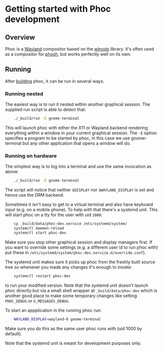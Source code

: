 # Getting started with Phoc development

## Overview
Phoc is a [Wayland](https://wayland.freedesktop.org/) compositor based on the
[wlroots](https://gitlab.freedesktop.org/wlroots) library. It's often
used as a compositor for
[phosh](https://gitlab.gnome.org/World/Phosh/phosh), but works
perfectly well on its own.

## Running

After
[building](https://gitlab.gnome.org/World/Phosh/phosh/-/blob/main/README.md)
phoc, it can be run in several ways.

### Running nested

The easiest way is to run it nested within another graphical session. The
supplied run script is able to detect that:

```sh
    ./_build/run -E gnome-terminal
```

This will launch phoc with either the X11 or Wayland backend rendering
everything within a window in your current graphical session. The `-E`
option specifies a program to be started by phoc, in this case we use
gnome-terminal but any other application that opens a window will do.

### Running on hardware

The simplest way is to log into a terminal and use the same invocation as
above:

```sh
    ./_build/run -E gnome-terminal
```

The script will notice that neither `$DISPLAY` nor `$WAYLAND_DISPLAY` is set
and hence use the DRM backend.

Sometimes it isn't easy to get to a virtual terminal and also have keyboard
input (e.g. on a mobile phone). To help with that there's a systemd unit.
This will start phoc on a tty for the user with uid `1000`:

```sh
    cp _build/data/phoc-dev.service /etc/systemd/system/
    systemctl daemon-reload
    systemctl start phoc-dev
```

Make sure you stop other graphical session and display managers first.
If you want to override some settings (e.g. a different user id to run phoc
with) put these in `/etc/systemd/system/phoc-dev.service.d/override.conf`).

The systemd unit makes sure it picks up phoc from the freshly built source tree
so whenever you made any changes it's enough to invoke:

```sh
    systemctl restart phoc-dev
```

to run your modified version. Note that the systemd unit doesn't launch phoc
directly but via a small shell wrapper at `_build/data/phoc-dev` which is another
good place to make some temporary changes like setting `PHOC_DEBUG` or
`G_MESSAGES_DEBUG`.

To start an appplication in the running phoc run:

```sh
    WAYLAND_DISPLAY=wayland-0 gnome-terminal
```

Make sure you do this as the same user phoc runs with (uid 1000 by default).

Note that the systemd unit is meant for development purposes only.
